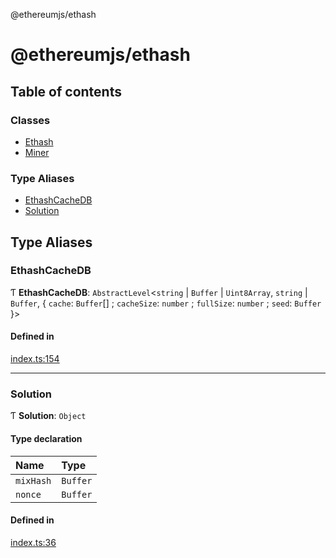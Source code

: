 @ethereumjs/ethash

# @ethereumjs/ethash

## Table of contents

### Classes

- [Ethash](classes/Ethash.md)
- [Miner](classes/Miner.md)

### Type Aliases

- [EthashCacheDB](README.md#ethashcachedb)
- [Solution](README.md#solution)

## Type Aliases

### EthashCacheDB

Ƭ **EthashCacheDB**: `AbstractLevel`<`string` \| `Buffer` \| `Uint8Array`, `string` \| `Buffer`, { `cache`: `Buffer`[] ; `cacheSize`: `number` ; `fullSize`: `number` ; `seed`: `Buffer`  }\>

#### Defined in

[index.ts:154](https://github.com/ethereumjs/ethereumjs-monorepo/blob/master/packages/ethash/src/index.ts#L154)

___

### Solution

Ƭ **Solution**: `Object`

#### Type declaration

| Name | Type |
| :------ | :------ |
| `mixHash` | `Buffer` |
| `nonce` | `Buffer` |

#### Defined in

[index.ts:36](https://github.com/ethereumjs/ethereumjs-monorepo/blob/master/packages/ethash/src/index.ts#L36)
